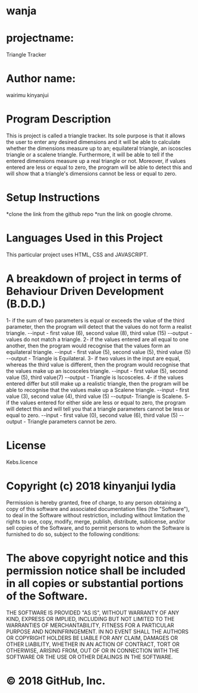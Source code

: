 # wanja

# projectname: 
Triangle Tracker
# Author name:
wairimu kinyanjui


# Program Description
This is project is called a triangle tracker. Its sole purpose is that it allows the user to enter any desired dimensions and it will be able to calculate whether the dimensions measure up to an; equilateral triangle, an iscoscles triangle or a scalene triangle. Furthermore, it will be able to tell if the entered dimensions measure up a real triangle or not. Moreover, if values entered are less or equal to zero, the program will be able to detect this and will show that a triangle's dimensions cannot be less or equal to zero.

# Setup Instructions
*clone the link from the github repo *run the link on google chrome.

# Languages Used in this Project
This particular project uses HTML, CSS and JAVASCRIPT.

# A breakdown of project in terms of Behaviour Driven Development (B.D.D.)
1- if the sum of two parameters is equal or exceeds the value of the third parameter, then the program will detect that the values do not form a realist triangle. --input - first value (6), second value (8), third value (15) --output - values do not match a triangle. 2- if the values entered are all equal to one another, then the program would recognise that the values form an equilateral triangle. --input - first value (5), second value (5), third value (5) --output - Triangle is Equilateral. 3- if two values in the input are equal, whereas the third value is different, then the program would recognise that the values make up an iscosceles triangle. --input - first value (5), second value (5), third value(7) --output - Triangle is Iscosceles. 4- if the values entered differ but still make up a realistic triangle, then the program will be able to recognise that the values make up a Scalene triangle. --input - first value (3), second value (4), third value (5) --output- Triangle is Scalene. 5- if the values entered for either side are less or equal to zero, the program will detect this and will tell you that a triangle parameters cannot be less or equal to zero. --input - first value (0), second value (6), third value (5) --output - Triangle parameters cannot be zero.

# License
Kebs.licence

# Copyright (c) 2018 kinyanjui lydia

Permission is hereby granted, free of charge, to any person obtaining a copy of this software and associated documentation files (the "Software"), to deal in the Software without restriction, including without limitation the rights to use, copy, modify, merge, publish, distribute, sublicense, and/or sell copies of the Software, and to permit persons to whom the Software is furnished to do so, subject to the following conditions:

# The above copyright notice and this permission notice shall be included in all copies or substantial portions of the Software.

THE SOFTWARE IS PROVIDED "AS IS", WITHOUT WARRANTY OF ANY KIND, EXPRESS OR IMPLIED, INCLUDING BUT NOT LIMITED TO THE WARRANTIES OF MERCHANTABILITY, FITNESS FOR A PARTICULAR PURPOSE AND NONINFRINGEMENT. IN NO EVENT SHALL THE AUTHORS OR COPYRIGHT HOLDERS BE LIABLE FOR ANY CLAIM, DAMAGES OR OTHER LIABILITY, WHETHER IN AN ACTION OF CONTRACT, TORT OR OTHERWISE, ARISING FROM, OUT OF OR IN CONNECTION WITH THE SOFTWARE OR THE USE OR OTHER DEALINGS IN THE SOFTWARE.

# © 2018 GitHub, Inc.

